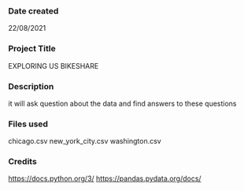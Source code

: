 

### Date created
22/08/2021

### Project Title
EXPLORING US BIKESHARE


### Description
it will ask question about the data and find answers to these questions
### Files used
chicago.csv
new_york_city.csv
washington.csv
### Credits
https://docs.python.org/3/
https://pandas.pydata.org/docs/
